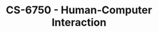 ---
layout: course
title: CS-6750 - Human-Computer Interaction
aliases: HCI
course_id: CS-6750
permalink: /CS-6750/
avg_difficulty: 2.53
avg_rating: 4.12
avg_workload: 12.03
type: course_page
---